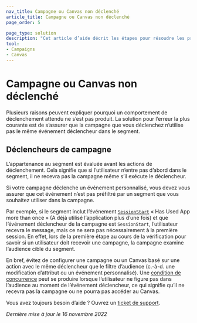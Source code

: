 ```yaml
---
nav_title: Campagne ou Canvas non déclenché
article_title: Campagne ou Canvas non déclenché
page_order: 5

page_type: solution
description: "Cet article d’aide décrit les étapes pour résoudre les problèmes liés aux campagnes ou aux canvas qui ne se déclenchent pas comme prévu."
tool: 
- Campaigns
- Canvas
---
```


# Campagne ou Canvas non déclenché

Plusieurs raisons peuvent expliquer pourquoi un comportement de déclenchement attendu ne s’est pas produit. La solution pour l’erreur la plus courante est de s’assurer que la campagne que vous déclenchez n’utilise pas le même événement déclencheur dans le segment.

## Déclencheurs de campagne

L’appartenance au segment est évaluée avant les actions de déclenchement. Cela signifie que si l’utilisateur n’entre pas d’abord dans le segment, il ne recevra pas la campagne même s’il exécute le déclencheur.

Si votre campagne déclenche un événement personnalisé, vous devez vous assurer que cet événement n’est pas préfiltré par un segment que vous souhaitez utiliser dans la campagne. 

Par exemple, si le segment inclut l’événement [`SessionStart`][1] « Has Used App more than once » (A déjà utilisé l’application plus d’une fois) et que l’événement déclencheur de la campagne est `SessionStart`, l’utilisateur recevra le message, mais ce ne sera pas nécessairement à la première session. En effet, lors de la première étape au cours de la vérification pour savoir si un utilisateur doit recevoir une campagne, la campagne examine l’audience cible du segment. 

En bref, évitez de configurer une campagne ou un Canvas basé sur une action avec le même déclencheur que le filtre d’audience (c.-à-d. une modification d’attribut ou un événement personnalisé). Une [condition de concurrence][2] peut se produire lorsque l’utilisateur ne figure pas dans l’audience au moment de l’événement déclencheur, ce qui signifie qu’il ne recevra pas la campagne ou ne pourra pas accéder au Canvas.  

Vous avez toujours besoin d’aide ? Ouvrez un [ticket de support]({{site.baseurl}}/braze_support/).

_Dernière mise à jour le 16 novembre 2022_

[1]: {{site.baseurl}}/user_guide/data_and_analytics/braze_currents/event_glossary/customer_behavior_events/#session-start-event/
[2]: {{site.baseurl}}/user_guide/engagement_tools/testing/race_conditions/#race-conditions/